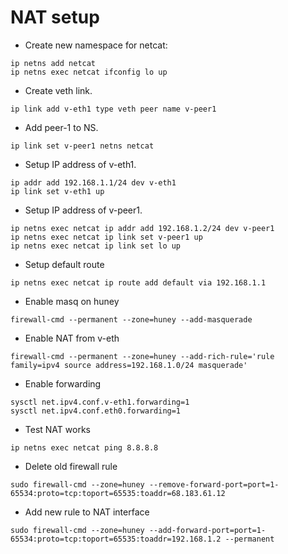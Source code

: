# NAT setup

* Create new namespace for netcat:
```
ip netns add netcat
ip netns exec netcat ifconfig lo up
```

* Create veth link.
```
ip link add v-eth1 type veth peer name v-peer1
```

* Add peer-1 to NS.
```
ip link set v-peer1 netns netcat
```

* Setup IP address of v-eth1.
```
ip addr add 192.168.1.1/24 dev v-eth1
ip link set v-eth1 up
```

* Setup IP address of v-peer1.
```
ip netns exec netcat ip addr add 192.168.1.2/24 dev v-peer1
ip netns exec netcat ip link set v-peer1 up
ip netns exec netcat ip link set lo up
```

* Setup default route

```
ip netns exec netcat ip route add default via 192.168.1.1
```

* Enable masq on huney

```
firewall-cmd --permanent --zone=huney --add-masquerade
```

* Enable NAT from v-eth

```
firewall-cmd --permanent --zone=huney --add-rich-rule='rule family=ipv4 source address=192.168.1.0/24 masquerade'
```

* Enable forwarding

```
sysctl net.ipv4.conf.v-eth1.forwarding=1
sysctl net.ipv4.conf.eth0.forwarding=1
```

* Test NAT works

```
ip netns exec netcat ping 8.8.8.8
```

* Delete old firewall rule

```
sudo firewall-cmd --zone=huney --remove-forward-port=port=1-65534:proto=tcp:toport=65535:toaddr=68.183.61.12
```

* Add new rule to NAT interface

```
sudo firewall-cmd --zone=huney --add-forward-port=port=1-65534:proto=tcp:toport=65535:toaddr=192.168.1.2 --permanent
```
